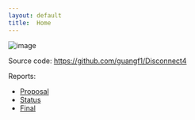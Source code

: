 ```yaml
---
layout: default
title:  Home
---
```

![image](https://github.com/user-attachments/assets/807a6c32-d275-4e4d-88a1-a4e4edc66b3e)

Source code: https://github.com/guangf1/Disconnect4

Reports:

- [Proposal](proposal.html)
- [Status](status.html)
- [Final](final.html)
